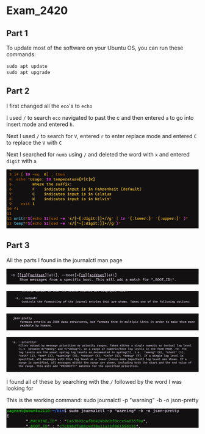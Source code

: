 # Exam_2420

## Part 1

To update most of the software on your Ubuntu OS, you can run these commands:

    sudo apt update
    sudo apt upgrade

## Part 2

I first changed all the `eco`'s to `echo`

I used `/` to search `eco` navigated to past the c and then entered `a` to go into insert mode and entered `h`.

Next I used `/` to search for `V`, entered `r` to enter replace mode and entered `C` to replace the `V` with `C`

Next I searched for `numb` using `/` and deleted the word with `x` and entered `digit` with `a`

![Part 2](./images/part2.png)

## Part 3

All the parts I found in the journalctl man page

![boot](./images/part3_boot.png)

![output](./images/part3_output.png)

![json_pretty](./images/part3_json_pretty.png)

![priority](./images/part3_priority.png)

I found all of these by searching with the `/` followed by the word I was looking for

This is the working command: sudo journalctl -p "warning" -b -o json-pretty

![part3_success](./images/part3_success.png)

